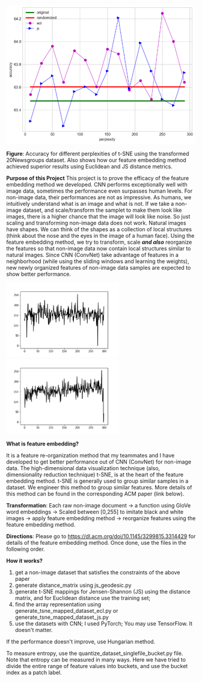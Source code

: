 ![Accuracy for different perplexities of t-SNE. Also shows how our feature embedding method achieved superior resutls using Euclidean and JS distance metrics.](20ng_accuracy.png)

**Figure**: Accuracy for different perplexities of t-SNE using the transformed 20Newsgroups dataset. Also shows how our feature embedding method achieved superior results using Euclidean and JS distance metrics.

**Purpose of this Project**
This project is to prove the efficacy of the feature embedding method we developed. CNN performs exceptionally well with image data, sometimes the performance even surpasses human levels. For non-image data, their performances are not as impressive. As humans, we intuitively understand what is an image and what is not. If we take a non-image dataset, and scale/transform the samplet to make them look like images, there is a higher chance that the image will look like noise. So just scaling and transforming non-image data does not work. Natural images have shapes. We can think of the shapes as a collection of local structures (think about the nose and the eyes in the image of a human face). Using the feature embedding method, we try to transform, scale ***and also*** reorganize the features so that non-image data now contain local structures similar to natural images. Since CNN (ConvNet) take advantage of features in a neighborhood (while using the sliding windows and learning the weights), new newly organized features of non-image data samples are expected to show better performance.

<p float="left">
  <img src="20ng_transformed.png" width="300" />
  <img src="20ng_ecl_90.png" width="300" /> 
</p>

**What is feature embedding?**

It is a feature re-organization method that my teammates and I have developed to get better performance out of CNN (ConvNet) for non-image data. The high-dimensional data visualization technique (also, dimensionality reduction technique) t-SNE, is at the heart of the feature embedding method. t-SNE is generally used to group similar samples in a dataset. We engineer this method to group similar features. More details of this method can be found in the corresponding ACM paper (link below). 



**Transformation**: Each raw non-image document -> a function using GloVe word embeddings -> Scaled between [0,255] to imitate black and white images -> apply feature embedding method -> reorganize features using the feature embedding method.


**Directions**:
Please go to https://dl.acm.org/doi/10.1145/3299815.3314429 for details of the feature embedding method. Once done, use the files in the following order.

**How it works?**

1. get a non-image dataset that satisfies the constraints of the above paper
2. generate distance_matrix using js_geodesic.py
3. generate t-SNE mappings for Jensen-Shannon (JS) using the distance matrix, and for Euclidean distance use the training set;
4. find the array representation using generate_tsne_mapped_dataset_ecl.py or generate_tsne_mapped_dataset_js.py
5. use the datasets with CNN; I used PyTorch; You may use TensorFlow. It doesn't matter.

If the performance doesn't improve, use Hungarian method. 

To measure entropy, use the quantize_dataset_singlefile_bucket.py file. Note that entropy can be measured in many ways. Here we have tried to divide the entire range of feature values into buckets, and use the bucket index as a patch label.
